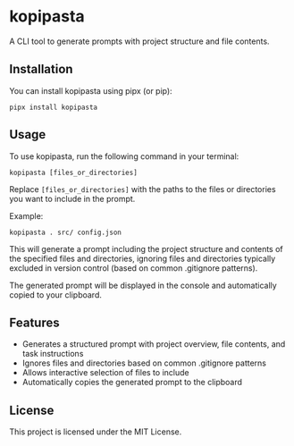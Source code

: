 # kopipasta

A CLI tool to generate prompts with project structure and file contents.

## Installation

You can install kopipasta using pipx (or pip):

```
pipx install kopipasta
```

## Usage

To use kopipasta, run the following command in your terminal:

```
kopipasta [files_or_directories]
```

Replace `[files_or_directories]` with the paths to the files or directories you want to include in the prompt.

Example:
```
kopipasta . src/ config.json
```

This will generate a prompt including the project structure and contents of the specified files and directories, ignoring files and directories typically excluded in version control (based on common .gitignore patterns).

The generated prompt will be displayed in the console and automatically copied to your clipboard.

## Features

- Generates a structured prompt with project overview, file contents, and task instructions
- Ignores files and directories based on common .gitignore patterns
- Allows interactive selection of files to include
- Automatically copies the generated prompt to the clipboard

## License

This project is licensed under the MIT License.